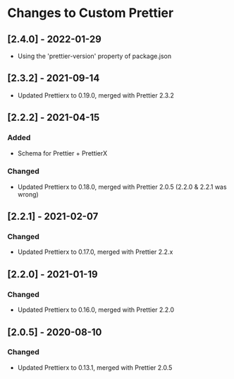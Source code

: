 # Changes to Custom Prettier

## \[2.4.0] - 2022-01-29

- Using the 'prettier-version' property of package.json

## \[2.3.2] - 2021-09-14

- Updated Prettierx to 0.19.0, merged with Prettier 2.3.2

## \[2.2.2] - 2021-04-15

### Added

- Schema for Prettier + PrettierX

### Changed

- Updated Prettierx to 0.18.0, merged with Prettier 2.0.5 (2.2.0 & 2.2.1 was wrong)

## \[2.2.1] - 2021-02-07

### Changed

- Updated Prettierx to 0.17.0, merged with Prettier 2.2.x

## \[2.2.0] - 2021-01-19

### Changed

- Updated Prettierx to 0.16.0, merged with Prettier 2.2.0

## \[2.0.5] - 2020-08-10

### Changed

- Updated Prettierx to 0.13.1, merged with Prettier 2.0.5
